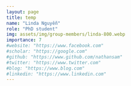 ```yaml
---
layout: page
title: temp
name: "Linda Nguyễn"
role: "PhD student"
img: assets/img/group-members/linda-800.webp
importance: 7
#website: "https://www.facebook.com"
#scholar: "https://google.com"
#github: "https://www.github.com/nathansam"
#twitter: "https://www.twitter.com"
#blog: "https://www.blog.com"
#linkedin: "https://www.linkedin.com"
---
```

